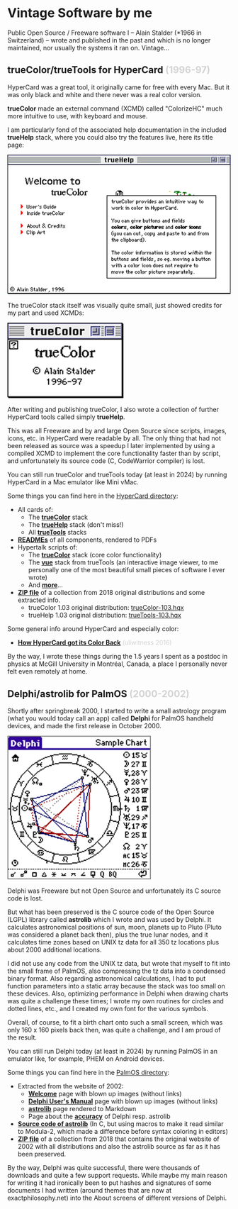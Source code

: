 # Vintage Software by me

Public Open Source / Freeware software I –
Alain Stalder (*1966 in Switzerland) –
wrote and published in the past
and which is no longer maintained,
nor usually the systems it ran on.
Vintage…

## trueColor/trueTools for HyperCard <span style="color:lightgray">(1996-97)</span>

HyperCard was a great tool, it originally came for free with every Mac.
But it was only black and white and there never was a real color version.

**trueColor** made an external command (XCMD) called "ColorizeHC"
much more intuitive to use,
with keyboard and mouse.

I am particularly fond of the associated help documentation
in the included **trueHelp** stack,
where you could also try the features live,
here its title page:

![image](trueHelp.jpg)

The trueColor stack itself was visually quite small,
just showed credits for my part and used XCMDs:

![image](trueColor.jpg)

After writing and publishing trueColor,
I also wrote a collection of further HyperCard tools
called simply **trueHelp**.

This was all Freeware
and by and large Open Source
since scripts, images, icons, etc. in HyperCard
were readable by all.
The only thing that had not been released as source
was a speedup I later implemented by using a compiled XCMD
to implement the core functionality faster than by script,
and unfortunately its source code (C, CodeWarrior compiler) is lost.

You can still run trueColor and trueTools today (at least in 2024)
by running HyperCard in a Mac emulator like Mini vMac.

Some things you can find here in the [HyperCard directory](HyperCard):

* All cards of:
  * The [**trueColor**](HyperCard/stacks/trueColor.md) stack
  * The [**trueHelp**](HyperCard/stacks/trueHelp.md) stack (don't miss!)
  * All [**trueTools**](HyperCard/stacks/trueTools.md) stacks
* [**READMEs**](HyperCard/READMEs) of all components, rendered to PDFs
* Hypertalk scripts of:
  * The [**trueColor**](HyperCard/HyperTalk/trueColor.md) stack (core color functionality)
  * The [**vue**](HyperCard/HyperTalk/trueTools-vue.md) stack from trueTools
    (an interactive image viewer, to me personally
    one of the most beautiful small pieces of software I ever wrote)
  * And [**more**](HyperCard/HyperTalk)…
* [**ZIP file**](HyperCard/collections/trueColor-trueTools-collection-2018.zip)
  of a collection from 2018 original distributions and some extracted info.
  * trueColor 1.03 original distribution: [trueColor-103.hqx](HyperCard/distro/trueColor-103.hqx)
  * trueHelp 1.03 original distribution: [trueTools-103.hqx](HyperCard/distro/trueTools-103.hqx)

Some general info around HyperCard and especially color:

* [**How HyperCard got its Color Back**](https://orangejuiceliberationfront.com/how-hypercard-got-its-color-back/) <span style="color:lightgray">(uliwitness 2016)</span>

By the way, I wrote these things during the 1.5 years
I spent as a postdoc in physics at McGill University in Montréal, Canada,
a place I personally never felt even remotely at home.

## Delphi/astrolib for PalmOS <span style="color:lightgray">(2000-2002)</span>

Shortly after springbreak 2000,
I started to write a small astrology program
(what you would today call an app)
called **Delphi** for PalmOS handheld devices,
and made the first release in October 2000.

![image](delphi.jpg)

Delphi was Freeware but not Open Source
and unfortunately its C source code is lost.

But what has been preserved is the C source code
of the Open Source (LGPL) library called **astrolib**
which I wrote and was used by Delphi.
It calculates astronomical positions of
sun, moon, planets up to Pluto
(Pluto was considered a planet back then),
plus the true lunar nodes,
and it calculates time zones based on
UNIX tz data for all 350 tz locations
plus about 2000 additional locations.

I did not use any code from the UNIX tz data,
but wrote that myself to fit into the small frame of PalmOS,
also compressing the tz data into a condensed binary format.
Also regarding astronomical calculations,
I had to put function parameters into a static array
because the stack was too small on these devices.
Also, optimizing performance in Delphi when drawing charts
was quite a challenge these times;
I wrote my own routines for circles and dotted lines, etc.,
and I created my own font for the various symbols.

Overall, of course, to fit a birth chart onto such a small screen,
which was only 160 x 160 pixels back then, was quite a challenge,
and I am proud of the result.

You can still run Delphi today (at least in 2024)
by running PalmOS in an emulator like, for example,
PHEM on Android devices.

Some things you can find here in the [PalmOS directory](PalmOS):

* Extracted from the website of 2002:
  * [**Welcome**](PalmOS/web/index.md) page with blown up images (without links)
  * [**Delphi User's Manual**](PalmOS/web/delphi.md) page with blown up images (without links)
  * [**astrolib**](PalmOS/web/astrolib.md) page rendered to Markdown
  * Page about the [**accuracy**](PalmOS/web/accuracy.md) of Delphi resp. astrolib
* [**Source code of astrolib**](PalmOS/source/astrolib)
  (In C, but using macros to make it read similar to Modula-2,
  which made a difference before syntax coloring in editors)
* [**ZIP file**](PalmOS/collections/Delphi-astrolib-collection-2018.zip)
  of a collection from 2018 that
  contains the original website of 2002 with all distributions
  and also the astrolib source as far as it has been preserved.

By the way, Delphi was quite successful,
there were thousands of downloads and quite a few support requests.
While maybe my main reason for writing it had ironically been
to put hashes and signatures of some documents I had written
(around themes that are now at exactphilosophy.net)
into the About screens of different versions of Delphi.
